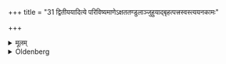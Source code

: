 +++
title = "31 द्वितीययादित्ये परिविष्यमाणेऽक्षततण्डुलाञ्जुहुयाद्बृहत्पत्त्रस्वस्त्ययनकामः"

+++

<details><summary>मूलम्</summary>

द्वितीययादित्ये परिविष्यमाणेऽक्षततण्डुलाञ्जुहुयाद्बृहत्पत्त्रस्वस्त्ययनकामः ३१
</details>

<details><summary>Oldenberg</summary>

31. With the second (verse) one who desires that his stock of horses and elephants may increase, should sacrifice fried grains, while the sun has a halo.
</details>
